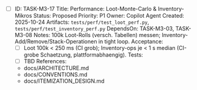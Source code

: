 - [ ] ID: TASK-M3-17
  Title: Performance: Loot-Monte-Carlo & Inventory-Mikros
  Status: Proposed
  Priority: P1
  Owner: Copilot Agent
  Created: 2025-10-24
  Artifacts: `tests/perf/test_loot_perf.py`, `tests/perf/test_inventory_perf.py`
  DependsOn: TASK-M3-03, TASK-M3-08
  Notes:
  100k Loot-Rolls (versch. Tabellen) messen; Inventory-Add/Remove/Stack-Operationen in tight loop.
  Acceptance:
  - [ ] Loot 100k < 250 ms (CI grob); Inventory-ops je < 1 s median (CI-grobe Schaetzung, plattformabhaengig).
  Tests:
  - [ ] TBD
  References:
  - docs/ARCHITECTURE.md
  - docs/CONVENTIONS.md
  - docs/ITEMIZATION_DESIGN.md
